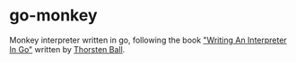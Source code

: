 # go-monkey

Monkey interpreter written in go, following the book ["Writing An Interpreter In Go"](https://interpreterbook.com/) written by [Thorsten Ball](https://thorstenball.com/).

